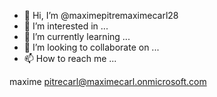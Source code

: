- 👋 Hi, I’m @maximepitremaximecarl28
- 👀 I’m interested in ...
- 🌱 I’m currently learning ...
- 💞️ I’m looking to collaborate on ...
- 📫 How to reach me ...

<!---
maximepitremaximecarl28/maximepitremaximecarl28 is a ✨ special ✨ repository because its `README.md` (this file) appears on your GitHub profile.
You can click the Preview link to take a look at your changes.
--->
maxime
pitrecarl@maximecarl.onmicrosoft.com
